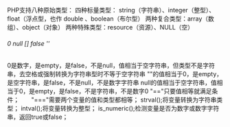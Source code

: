 PHP支持八种原始类型：
四种标量类型： string（字符串）、integer（整型）、float（浮点型，也作 double 、boolean（布尔型）
两种复合类型：array（数组）、object（对象）
两种特殊类型：resource（资源）、NULL（空）

###### 0 null [] false ''
0是数字，是empty，是false，不是null，值相当于空字符串，但类型不是字符串，去空格或强制转换为字符串型时不等于空字符串
""的值相当于0，是empty，是空字符串，是false，不是null，不是数字字符串
null的值相当于空字符串，值相当于0，是empty，是false，不是字符串，不是数字0
"=="只要值相等就满足条件；　　"==="需要两个变量的值和类型都相等；
strval();将变量转换为字符串类型；
intval();将变量转换为整型；
is_numeric();检测变量是否为数字或数字字符串，返回true或false；

